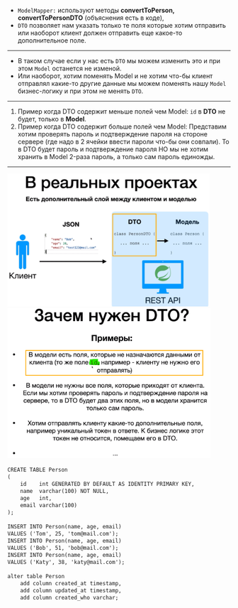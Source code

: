 * `ModelMapper:` используют методы **convertToPerson, convertToPersonDTO** (объяснения есть в коде), 
* `DTO` позволяет нам указать только те поля которые хотим отправить или наоборот клиент должен отправить еще какое-то
дополнительное поле.
-----------------
* В таком случае если у нас есть `DTO` мы можем изменить это и при этом `Model` останется не изменой.
* Или наоборот, хотим поменять Model и не хотим что-бы клиент отправлял какие-то другие данные мы можем поменять
  нашу `Model` бизнес-логику и при этом не менять `DTO`.
---------------------
1. Пример когда DTO содержит меньше полей чем Model: `id` в **DTO** не будет, только в **Model**.
2. Пример когда DTO содержит больше полей чем Model: Представим хотим проверять пароль и подтверждение пароля на стороне
   сервере (где надо в 2 ячейки ввести пароли что-бы они совпали). То в DTO будет пароль и подтверждение пароля НО мы не
   хотим хранить в Model 2-раза пароль, а только сам пароль единожды.
---------------------
   ![img.png](img.png)
   ![img_4.png](img_4.png)

```postgresql
CREATE TABLE Person
(
    id    int GENERATED BY DEFAULT AS IDENTITY PRIMARY KEY,
    name  varchar(100) NOT NULL,
    age   int,
    email varchar(100)
);

INSERT INTO Person(name, age, email)
VALUES ('Tom', 25, 'tom@mail.com');
INSERT INTO Person(name, age, email)
VALUES ('Bob', 51, 'bob@mail.com');
INSERT INTO Person(name, age, email)
VALUES ('Katy', 38, 'katy@mail.com');

alter table Person
    add column created_at timestamp,
    add column updated_at timestamp,
    add column created_who varchar;
```